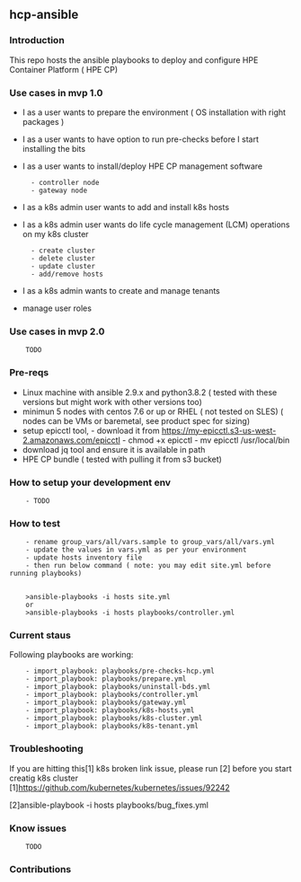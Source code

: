 ## hcp-ansible

### Introduction
This repo hosts the ansible playbooks to deploy and configure HPE Container Platform ( HPE CP)

### Use cases in mvp 1.0
  - I as a user wants to prepare the environment ( OS installation with right packages )
  - I as a user wants to have option to run pre-checks before I start installing the bits
  - I as a user wants to install/deploy HPE CP management software

          - controller node
          - gateway node
  - I as a k8s admin user wants to add and install k8s hosts
  - I as a k8s admin user wants do life cycle management (LCM) operations on my k8s cluster
  
          - create cluster
          - delete cluster
          - update cluster
          - add/remove hosts
  - I as a k8s admin wants to create and manage tenants
  - manage user roles
  
### Use cases in mvp 2.0
        TODO

### Pre-reqs
- Linux machine with ansible 2.9.x and python3.8.2 ( tested with these versions but might work with other versions too)
- minimun 5 nodes with centos 7.6 or up or RHEL ( not tested on SLES) ( nodes can be VMs or baremetal, see product spec for sizing)
- setup epicctl tool, 
        - download it from https://my-epicctl.s3-us-west-2.amazonaws.com/epicctl
        - chmod +x epicctl
        - mv epicctl /usr/local/bin
- download jq tool and ensure it is available in path
- HPE CP bundle ( tested with pulling it from s3 bucket)

### How to setup your development env
        - TODO
### How to test
        - rename group_vars/all/vars.sample to group_vars/all/vars.yml
        - update the values in vars.yml as per your environment
        - update hosts inventory file
        - then run below command ( note: you may edit site.yml before running playbooks)

        
        >ansible-playbooks -i hosts site.yml
        or
        >ansible-playbooks -i hosts playbooks/controller.yml
        
### Current staus

Following playbooks are working:

        - import_playbook: playbooks/pre-checks-hcp.yml
        - import_playbook: playbooks/prepare.yml
        - import_playbook: playbooks/uninstall-bds.yml
        - import_playbook: playbooks/controller.yml
        - import_playbook: playbooks/gateway.yml
        - import_playbook: playbooks/k8s-hosts.yml
        - import_playbook: playbooks/k8s-cluster.yml
        - import_playbook: playbooks/k8s-tenant.yml

### Troubleshooting

If you are hitting this[1] k8s broken link issue, please run [2] before you start creatig  k8s cluster
[1]https://github.com/kubernetes/kubernetes/issues/92242

[2]ansible-playbook -i hosts playbooks/bug_fixes.yml

### Know issues
        TODO

### Contributions



